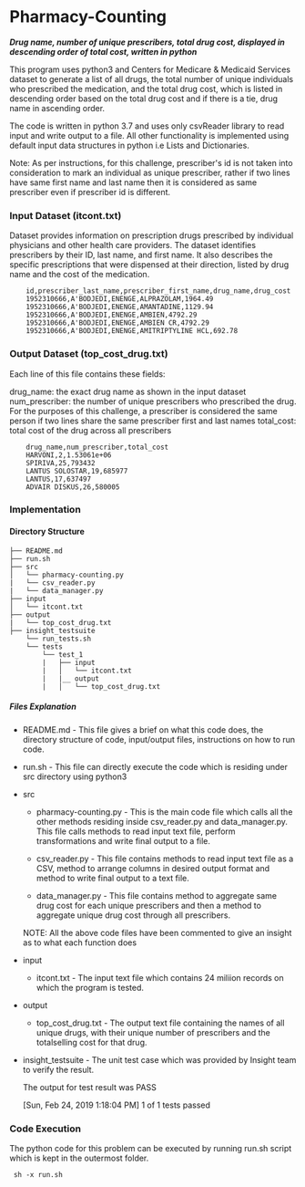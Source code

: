 # Pharmacy-Counting
**_Drug name, number of unique prescribers, total drug cost, displayed in descending order of total cost, written in python_**

This program uses python3 and Centers for Medicare & Medicaid Services dataset to generate a list of all drugs, the total number of unique individuals who prescribed the medication, and the total drug cost, which is listed in descending order based on the total drug cost and if there is a tie, drug name in ascending order.

The code is written in python 3.7 and uses only csvReader library to read input and write output to a file. All other functionality is implemented using default input data structures in python i.e Lists and Dictionaries.

Note: As per instructions, for this challenge, prescriber's id is not taken into consideration to mark an individual as unique prescriber, rather if two lines have same first name and last name then it is considered as same prescriber even if prescriber id is different. 

### Input Dataset (itcont.txt)

Dataset provides information on prescription drugs prescribed by individual physicians and other health care providers. The dataset identifies prescribers by their ID, last name, and first name. It also describes the specific prescriptions that were dispensed at their direction, listed by drug name and the cost of the medication.

        id,prescriber_last_name,prescriber_first_name,drug_name,drug_cost
        1952310666,A'BODJEDI,ENENGE,ALPRAZOLAM,1964.49
        1952310666,A'BODJEDI,ENENGE,AMANTADINE,1129.94
        1952310666,A'BODJEDI,ENENGE,AMBIEN,4792.29
        1952310666,A'BODJEDI,ENENGE,AMBIEN CR,4792.29
        1952310666,A'BODJEDI,ENENGE,AMITRIPTYLINE HCL,692.78

### Output Dataset (top_cost_drug.txt)

Each line of this file contains these fields:

drug_name: the exact drug name as shown in the input dataset
num_prescriber: the number of unique prescribers who prescribed the drug. For the purposes of this challenge, a prescriber is considered the same person if two lines share the same prescriber first and last names
total_cost: total cost of the drug across all prescribers

        drug_name,num_prescriber,total_cost
        HARVONI,2,1.53061e+06
        SPIRIVA,25,793432
        LANTUS SOLOSTAR,19,685977
        LANTUS,17,637497
        ADVAIR DISKUS,26,580005

### Implementation

#### Directory Structure

    ├── README.md 
    ├── run.sh
    ├── src
    │   └── pharmacy-counting.py
    |   └── csv_reader.py
    |   └── data_manager.py
    ├── input
    │   └── itcont.txt
    ├── output
    |   └── top_cost_drug.txt
    ├── insight_testsuite
        └── run_tests.sh
        └── tests
            └── test_1
            |   ├── input
            |   │   └── itcont.txt
            |   |__ output
            |   │   └── top_cost_drug.txt

##### Files Explanation

- README.md - This file gives a brief on what this code does, the directory structure of code, input/output files, instructions on how to run code.

- run.sh - This file can directly execute the code which is residing under src directory using python3

- src
    - pharmacy-counting.py - This is the main code file which calls all the other methods residing inside csv_reader.py and data_manager.py. 
    This file calls methods to read input text file, perform transformations and write final output to a file.

    - csv_reader.py - This file contains methods to read input text file as a CSV, method to arrange columns in desired output format and method to write final output to a text file.

    - data_manager.py - This file contains method to aggregate same drug cost for each unique prescribers and then a method to aggregate unique drug cost through all prescribers.

    NOTE: All the above code files have been commented to give an insight as to what each function does
- input
    - itcont.txt - The input text file which contains 24 miliion records on which the program is tested.

- output
    - top_cost_drug.txt - The output text file containing the names of all unique drugs, with their unique number of prescribers and the totalselling cost for that drug.

- insight_testsuite - The unit test case which was provided by Insight team to verify the result.

    The output for test result was PASS

    [Sun, Feb 24, 2019  1:18:04 PM] 1 of 1 tests passed
    
### Code Execution

The python code for this problem can be executed by running run.sh script which is kept in the outermost folder.

     sh -x run.sh
